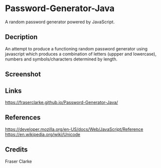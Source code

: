 # Password-Generator-Java
A random password generator powered by JavaScript.

## Decription

An attempt to produce a functioning random password generator using javascript which produces a combination of letters (uppper and lowercase), numbers and symbols/characters determined by length.


## Screenshot





## Links


https://fraserclarke.github.io/Password-Generator-Java/

## References

https://developer.mozilla.org/en-US/docs/Web/JavaScript/Reference
https://en.wikipedia.org/wiki/Unicode



## Credits

Fraser Clarke

